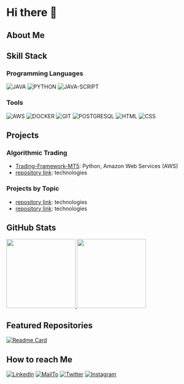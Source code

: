 <h1>Hi there 👋</h1> <p></p>

<!--
- Im currently working on...
- Im currently learning...
- Im looking to collaborate on...
- Im looking for help with...
- Ask me about...

-->

<h2>About Me</h2>



<h2>Skill Stack</h2>
<h3>Programming Languages</h3>

![JAVA](https://skillicons.dev/icons?i=java)
![PYTHON](https://skillicons.dev/icons?i=python)
![JAVA-SCRIPT](https://skillicons.dev/icons?i=js)

<h3>Tools</h3>

![AWS](https://skillicons.dev/icons?i=aws)
![DOCKER](https://skillicons.dev/icons?i=docker)
![GIT](https://skillicons.dev/icons?i=git)
![POSTGRESQL](https://skillicons.dev/icons?i=postgres&theme=light)
![HTML](https://skillicons.dev/icons?i=html)
![CSS](https://skillicons.dev/icons?i=css)


<h2>Projects</h2>
<h3>Algorithmic Trading</h3>
<ul>
    <li><a target='_blank' href='https://github.com/santiago861/Trading-Framework-MT5.git'>Trading-Framework-MT5</a>: Python, Amazon Web Services (AWS)</li>
    <li><a target='_blank' href='#'>repository link</a>: technologies</li>
</ul>
<h3>Projects by Topic</h3>
<ul>
    <li><a target='_blank' href='#'>repository link</a>: technologies</li>
    <li><a target='_blank' href='#'>repository link</a>: technologies</li>
</ul>

    

<h2>GitHub Stats</h2>
<a href="https://github.com/santiago861">
  <img height="180em" src="https://github-readme-stats-eight-theta.vercel.app/api?username=santiago861&show_icons=true&theme=midnight-purple&include_all_commits=true&count_private=true"/>
  <img height="180em" src="https://github-readme-stats-eight-theta.vercel.app/api/top-langs/?username=santiago861&layout=compact&langs_count=8&theme=midnight-purple"/>
</a>


<h2>Featured Repositories</h2>

[![Readme Card](https://github-readme-stats.vercel.app/api/pin/?username=santiago861&repo=Trading-Framework-MT5&theme=midnight-purple&description_lines_count=2)](https://github.com/santiago861/Trading-Framework-MT5.git)

<h2>How to reach Me</h2>

[![LinkedIn](https://skillicons.dev/icons?i=linkedin)](https://www.linkedin.com/in/santiago-reyes-257778283/)
[![MailTo](https://skillicons.dev/icons?i=gmail)](mailto:santiagorm.oficial@gmail.com?subject=Let's%20Work%20Together)
[![Twitter](https://skillicons.dev/icons?i=twitter)](https://x.com/SantiagoRM861)
[![Instagram](https://skillicons.dev/icons?i=instagram)](https://www.instagram.com/santiago.reyes861/)


